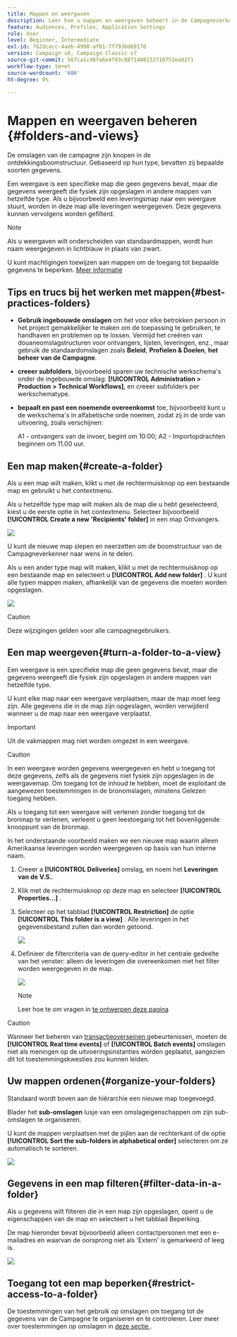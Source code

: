 ```yaml
---
title: Mappen en weergaven
description: Leer hoe u mappen en weergaven beheert in de Campagneverkenner
feature: Audiences, Profiles, Application Settings
role: User
level: Beginner, Intermediate
exl-id: 762dcacc-4aeb-4990-af01-7f793bd69170
version: Campaign v8, Campaign Classic v7
source-git-commit: 567ca1cd8fa6e4f03c8871488152710753ea02f1
workflow-type: tm+mt
source-wordcount: '686'
ht-degree: 0%

---
```


# Mappen en weergaven beheren {#folders-and-views}

De omslagen van de campagne zijn knopen in de ontdekkingsboomstructuur. Gebaseerd op hun type, bevatten zij bepaalde soorten gegevens.

Een weergave is een specifieke map die geen gegevens bevat, maar die gegevens weergeeft die fysiek zijn opgeslagen in andere mappen van hetzelfde type. Als u bijvoorbeeld een leveringsmap naar een weergave stuurt, worden in deze map alle leveringen weergegeven. Deze gegevens kunnen vervolgens worden gefilterd.


>[!NOTE]
>
>Als u weergaven wilt onderscheiden van standaardmappen, wordt hun naam weergegeven in lichtblauw in plaats van zwart.

U kunt machtigingen toewijzen aan mappen om de toegang tot bepaalde gegevens te beperken. [Meer informatie](#restrict-access-to-a-folder)

## Tips en trucs bij het werken met mappen{#best-practices-folders}

* **Gebruik ingebouwde omslagen** om het voor elke betrokken persoon in het project gemakkelijker te maken om de toepassing te gebruiken, te handhaven en problemen op te lossen. Vermijd het creëren van douaneomslagstructuren voor ontvangers, lijsten, leveringen, enz., maar gebruik de standaardomslagen zoals **Beleid**, **Profielen &amp; Doelen**, **het beheer van de Campagne**.

* **creeer subfolders**, bijvoorbeeld sparen uw technische werkschema&#39;s onder de ingebouwde omslag: **[!UICONTROL Administration > Production > Technical Workflows]**, en creeer subfolders per werkschematype.

* **bepaalt en past een noemende overeenkomst** toe, bijvoorbeeld kunt u de werkschema&#39;s in alfabetische orde noemen, zodat zij in de orde van uitvoering, zoals verschijnen:

  A1 - ontvangers van de invoer, begint om 10:00;
A2 - Importopdrachten beginnen om 11.00 uur.

## Een map maken{#create-a-folder}

Als u een map wilt maken, klikt u met de rechtermuisknop op een bestaande map en gebruikt u het contextmenu.

Als u hetzelfde type map wilt maken als de map die u hebt geselecteerd, kiest u de eerste optie in het contextmenu. Selecteer bijvoorbeeld **[!UICONTROL Create a new 'Recipients' folder]** in een map Ontvangers.

![](assets/create-recipient-folder.png)

U kunt de nieuwe map slepen en neerzetten om de boomstructuur van de Campagneverkenner naar wens in te delen.

Als u een ander type map wilt maken, klikt u met de rechtermuisknop op een bestaande map en selecteert u **[!UICONTROL Add new folder]** . U kunt alle typen mappen maken, afhankelijk van de gegevens die moeten worden opgeslagen.

![](assets/add-new-folder.png)

>[!CAUTION]
>
>Deze wijzigingen gelden voor alle campagnegebruikers.

## Een map weergeven{#turn-a-folder-to-a-view}

Een weergave is een specifieke map die geen gegevens bevat, maar die gegevens weergeeft die fysiek zijn opgeslagen in andere mappen van hetzelfde type.

U kunt elke map naar een weergave verplaatsen, maar de map moet leeg zijn. Alle gegevens die in de map zijn opgeslagen, worden verwijderd wanneer u de map naar een weergave verplaatst.

>[!IMPORTANT]
>
>Uit de vakmappen mag niet worden omgezet in een weergave.


>[!CAUTION]
>
>In een weergave worden gegevens weergegeven en hebt u toegang tot deze gegevens, zelfs als de gegevens niet fysiek zijn opgeslagen in de weergavemap. Om toegang tot de inhoud te hebben, moet de exploitant de aangewezen toestemmingen in de bronomslagen, minstens Gelezen toegang hebben.
>
>Als u toegang tot een weergave wilt verlenen zonder toegang tot de bronmap te verlenen, verleent u geen leestoegang tot het bovenliggende knooppunt van de bronmap.

In het onderstaande voorbeeld maken we een nieuwe map waarin alleen Amerikaanse leveringen worden weergegeven op basis van hun interne naam.

1. Creeer a **[!UICONTROL Deliveries]** omslag, en noem het **Leveringen van de V.S.**.
1. Klik met de rechtermuisknop op deze map en selecteer **[!UICONTROL Properties...]** .
1. Selecteer op het tabblad **[!UICONTROL Restriction]** de optie **[!UICONTROL This folder is a view]** . Alle leveringen in het gegevensbestand zullen dan worden getoond.

   ![](assets/this-folder-is-a-view.png)

1. Definieer de filtercriteria van de query-editor in het centrale gedeelte van het venster: alleen de leveringen die overeenkomen met het filter worden weergegeven in de map.

   ![](assets/filter-view.png)

   >[!NOTE]
   >
   >Leer hoe te om vragen in [ te ontwerpen deze pagina ](create-filters.md#advanced-filters)


>[!CAUTION]
>
>Wanneer het beheren van [ transactieoverseinen ](../send/transactional.md) gebeurtenissen, moeten de **[!UICONTROL Real time events]** of **[!UICONTROL Batch events]** omslagen niet als meningen op de uitvoeringsinstanties worden geplaatst, aangezien dit tot toestemmingskwesties zou kunnen leiden.

## Uw mappen ordenen{#organize-your-folders}

Standaard wordt boven aan de hiërarchie een nieuwe map toegevoegd.

Blader het **sub-omslagen** lusje van een omslageigenschappen om zijn sub-omslagen te organiseren.

U kunt de mappen verplaatsen met de pijlen aan de rechterkant of de optie **[!UICONTROL Sort the sub-folders in alphabetical order]** selecteren om ze automatisch te sorteren.

![](assets/sort-folders.png)


## Gegevens in een map filteren{#filter-data-in-a-folder}

Als u gegevens wilt filteren die in een map zijn opgeslagen, opent u de eigenschappen van de map en selecteert u het tabblad Beperking.

De map hieronder bevat bijvoorbeeld alleen contactpersonen met een e-mailadres en waarvan de oorsprong niet als &#39;Extern&#39; is gemarkeerd of leeg is.

![](assets/add-a-filter-to-a-folder.png)


## Toegang tot een map beperken{#restrict-access-to-a-folder}

De toestemmingen van het gebruik op omslagen om toegang tot de gegevens van de Campagne te organiseren en te controleren. Leer meer over toestemmingen op omslagen in [ deze sectie ](../start/folder-permissions.md).
